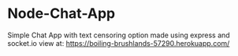 # Node-Chat-App

Simple Chat App with text censoring option made using express and socket.io
view at:
https://boiling-brushlands-57290.herokuapp.com/
